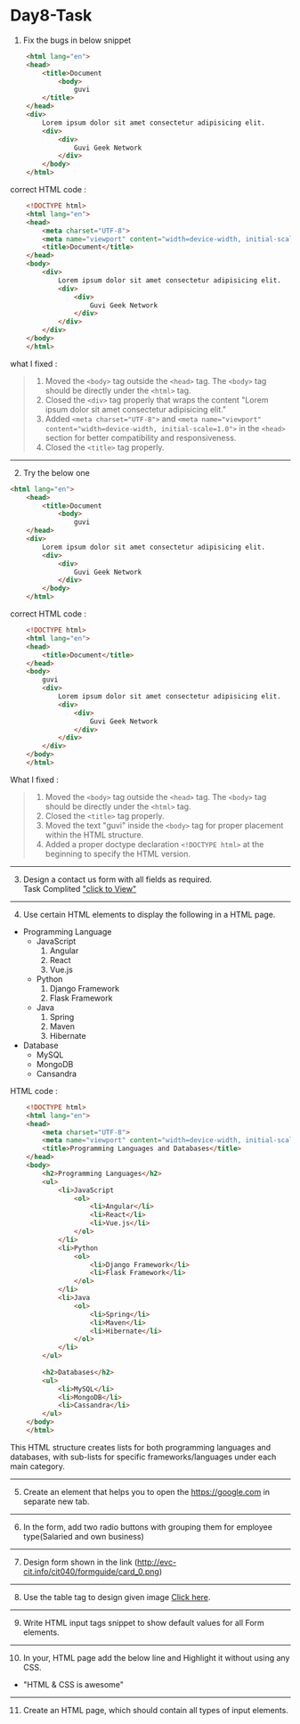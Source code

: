 # Day8-Task

1. Fix the bugs in below snippet

```HTML
    <html lang="en">
    <head>
        <title>Document
            <body>
                guvi
        </title>
    </head>
    <div>
        Lorem ipsum dolor sit amet consectetur adipisicing elit.
        <div>
            <div>
                Guvi Geek Network
            </div>
        </body>
    </html>
```
correct HTML code :

```HTML
    <!DOCTYPE html>
    <html lang="en">
    <head>
        <meta charset="UTF-8">
        <meta name="viewport" content="width=device-width, initial-scale=1.0">
        <title>Document</title>
    </head>
    <body>
        <div>
            Lorem ipsum dolor sit amet consectetur adipisicing elit.
            <div>
                <div>
                    Guvi Geek Network
                </div>
            </div>
        </div>
    </body>
    </html>
```
what I fixed :
> 1. Moved the `<body>` tag outside the `<head>` tag. The `<body>` tag should be directly under the `<html>` tag.
> 2. Closed the `<div>` tag properly that wraps the content "Lorem ipsum dolor sit amet consectetur adipisicing elit."
> 3. Added `<meta charset="UTF-8">` and `<meta name="viewport" content="width=device-width, initial-scale=1.0">` in the `<head>` section for better compatibility and responsiveness.
> 4. Closed the `<title>` tag properly.

---

2. Try the below one

```HTML
<html lang="en">
    <head>
        <title>Document
            <body>
                guvi
    </head>
    <div>
        Lorem ipsum dolor sit amet consectetur adipisicing elit.
        <div>
            <div>
                Guvi Geek Network
            </div>
        </body>
    </html>
```
correct HTML code :

```HTML
    <!DOCTYPE html>
    <html lang="en">
    <head>
        <title>Document</title>
    </head>
    <body>
        guvi
        <div>
            Lorem ipsum dolor sit amet consectetur adipisicing elit.
            <div>
                <div>
                    Guvi Geek Network
                </div>
            </div>
        </div>
    </body>
    </html>
```

What I fixed :

> 1. Moved the `<body>` tag outside the `<head>` tag. The `<body>` tag should be directly under the `<html>` tag.
> 2. Closed the `<title>` tag properly.
> 3. Moved the text "guvi" inside the `<body>` tag for proper placement within the HTML structure.
> 4. Added a proper doctype declaration `<!DOCTYPE html>` at the beginning to specify the HTML version.

---

3. Design a contact us form with all fields as required.<br>
Task Complited ["click to View"](http://127.0.0.1:5500/ContactUs.html)

---

4. Use certain HTML elements to display the following in a HTML page.

- Programming Language
  - JavaScript
    1. Angular
    2. React
    3. Vue.js
  - Python
    1. Django Framework
    2. Flask Framework
  - Java
    1. Spring
    2. Maven
    3. Hibernate
- Database
  - MySQL
  - MongoDB
  - Cansandra

HTML code :
```HTML
    <!DOCTYPE html>
    <html lang="en">
    <head>
        <meta charset="UTF-8">
        <meta name="viewport" content="width=device-width, initial-scale=1.0">
        <title>Programming Languages and Databases</title>
    </head>
    <body>
        <h2>Programming Languages</h2>
        <ul>
            <li>JavaScript
                <ol>
                    <li>Angular</li>
                    <li>React</li>
                    <li>Vue.js</li>
                </ol>
            </li>
            <li>Python
                <ol>
                    <li>Django Framework</li>
                    <li>Flask Framework</li>
                </ol>
            </li>
            <li>Java
                <ol>
                    <li>Spring</li>
                    <li>Maven</li>
                    <li>Hibernate</li>
                </ol>
            </li>
        </ul>
    
        <h2>Databases</h2>
        <ul>
            <li>MySQL</li>
            <li>MongoDB</li>
            <li>Cassandra</li>
        </ul>
    </body>
    </html>
```

This HTML structure creates lists for both programming languages and databases, with sub-lists for specific frameworks/languages under each main category.

---

5. Create an element that helps you to open the https://google.com in separate new tab.

---

6. In the form, add two radio buttons with grouping them for employee type(Salaried and own business)

---

7. Design form shown in the link (http://evc-cit.info/cit040/formguide/card_0.png)

---

8. Use the table tag to design given image [Click here](https://www.bapugraphics.com/assets/img/port_upload_dir/table-4.jpg).

---

9. Write HTML input tags snippet to show default values for all Form elements.

---

10. In your, HTML page add the below line and Highlight it without using any CSS.

- "HTML & CSS is awesome"

---

11. Create an HTML page, which should contain all types of input elements.